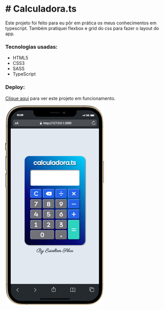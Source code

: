 <h1># Calculadora.ts</h1>

<p>Este projeto foi feito para eu pôr em prática os meus conhecimentos em typescript. Também pratiquei flexbox e grid do css para fazer o layout do app.</p>

<h3>Tecnologias usadas:</h3>
<ul>
  <li>HTML5</li>
  <li>CSS3</li>
  <li>SASS</li>
  <li>TypeScript</li>
</ul>

<h3>Deploy:</h3>
<p>
  <a href="https://codepen.io/eriveltondasilva/full/gOBXNBR">Clique aqui</a>
  para ver este projeto em funcionamento.
</p>

<img src="calculadora.png" alt="calculadora">